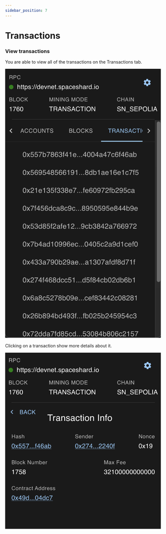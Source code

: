 ```yaml
---
sidebar_position: 7
---
```


# Transactions

### View transactions

You are able to view all of the transactions on the Transactions tab.

![](../../static/img/features/transactions/transactions_1.png)

Clicking on a transaction show more details about it.

![](../../static/img/features/transactions/transactions_2.png)
